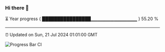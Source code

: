 ### Hi there 👋

⏳ Year progress { ████████████████▁▁▁▁▁▁▁▁▁▁▁▁▁▁ } 55.20 %

---

⏰ Updated on Sun, 21 Jul 2024 01:01:00 GMT

![Progress Bar CI](https://github.com/liununu/liununu/workflows/Progress%20Bar%20CI/badge.svg)
